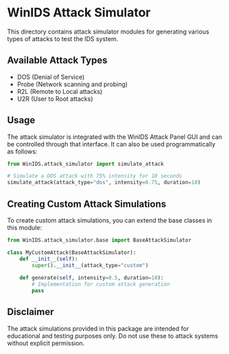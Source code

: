 # WinIDS Attack Simulator

This directory contains attack simulator modules for generating various types of attacks to test the IDS system.

## Available Attack Types

- DOS (Denial of Service)
- Probe (Network scanning and probing)
- R2L (Remote to Local attacks)
- U2R (User to Root attacks)

## Usage

The attack simulator is integrated with the WinIDS Attack Panel GUI and can be controlled through that interface. 
It can also be used programmatically as follows:

```python
from WinIDS.attack_simulator import simulate_attack

# Simulate a DOS attack with 75% intensity for 10 seconds
simulate_attack(attack_type="dos", intensity=0.75, duration=10)
```

## Creating Custom Attack Simulations

To create custom attack simulations, you can extend the base classes in this module:

```python
from WinIDS.attack_simulator.base import BaseAttackSimulator

class MyCustomAttack(BaseAttackSimulator):
    def __init__(self):
        super().__init__(attack_type="custom")
        
    def generate(self, intensity=0.5, duration=10):
        # Implementation for custom attack generation
        pass
```

## Disclaimer

The attack simulations provided in this package are intended for educational and testing purposes only.
Do not use these to attack systems without explicit permission. 